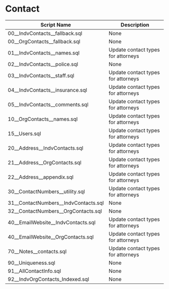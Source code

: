 # Contact

| Script Name | Description |
|-------------|-------------|
| 00__IndvContacts__fallback.sql | None |
| 00__OrgContacts__fallback.sql | None |
| 01__IndvContacts__names.sql | Update contact types for attorneys |
| 02__IndvContacts__police.sql | None |
| 03__IndvContacts__staff.sql | Update contact types for attorneys |
| 04__IndvContacts__insurance.sql | Update contact types for attorneys |
| 05__IndvContacts__comments.sql | Update contact types for attorneys |
| 10__OrgContacts__names.sql | Update contact types for attorneys |
| 15__Users.sql | Update contact types for attorneys |
| 20__Address__IndvContacts.sql | Update contact types for attorneys |
| 21__Address__OrgContacts.sql | Update contact types for attorneys |
| 22__Address__appendix.sql | Update contact types for attorneys |
| 30__ContactNumbers__utility.sql | Update contact types for attorneys |
| 31__ContactNumbers__IndvContacts.sql | None |
| 32__ContactNumbers__OrgContacts.sql | None |
| 40__EmailWebsite__IndvContacts.sql | Update contact types for attorneys |
| 40__EmailWebsite__OrgContacts.sql | Update contact types for attorneys |
| 70__Notes__contacts.sql | Update contact types for attorneys |
| 90__Uniqueness.sql | None |
| 91__AllContactInfo.sql | None |
| 92__IndvOrgContacts_Indexed.sql | None |
